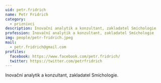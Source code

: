```yaml
---
uid: petr.fridrich
name: Petr Fridrich
category:
  - priznivci
description: Inovační analytik a konzultant, zakladatel Smíchologie
profession: Inovační analytik a konzultant, zakladatel Smíchologie
img: people/petr-fridrich.jpeg
mail:
  - petr.fridrich@gmail.com
profiles:
  facebook: https://www.facebook.com/petr.fridrich/
  twitter: https://twitter.com/petrfridrich
---
```


Inovační analytik a konzultant, zakladatel Smíchologie.
